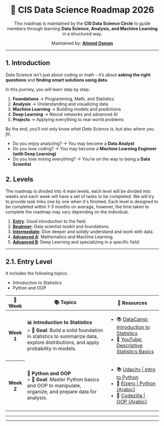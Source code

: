 <h1 align="center">🚀 CIS Data Science Roadmap 2026</h1>

<p align="center">
  This roadmap is maintained by the <strong>CIS Data Science Circle</strong> to guide members through learning 
  <strong>Data Science, Analysis, and Machine Learning</strong> in a structured way.  
</p>

<p align="center">
  Maintained by: <a href="https://github.com/ahmedothman-22"><strong>Ahmed Osman</strong></a>
</p>

<hr />



## 1. Introduction  

Data Science isn’t just about coding or math – it’s about **asking the right questions** and **finding smart solutions using data**.  

In this journey, you will learn step by step:  
1. **Foundations** → Programming, Math, and Statistics  
2. **Analysis** → Understanding and visualizing data  
3. **Machine Learning** → Building models and predictions  
4. **Deep Learning** → Neural networks and advanced AI  
5. **Projects** → Applying everything to real-world problems  

By the end, you’ll not only know *what Data Science is*, but also *where you fit*:  
- Do you enjoy analyzing? → You may become a **Data Analyst**  
- Do you love coding? → You may become a **Machine Learning Engineer (with Deep Learning)**  
- Do you love mixing everything? → You’re on the way to being a **Data Scientist**  



## 2. Levels

The roadmap is divided into 4 main levels, each level will be divided into weeks and each week will have a set of tasks to be completed. We will try to provide task links one by one when it's finished. Each level is designed to be completed within 1-3 months on average, however, the time taken to complete the roadmap may vary depending on the individual.

1. [**Entry**](#entry): Good introduction to the field.
2. [**Beginner**](#beginner): Data scientist toolkit and foundations.
3. [**Intermediate**](#intermediate): Dive deeper and solidly understand and work with data.
4. [**Advanced A**](#advanced-a): Mathematics and Machine Learning.
5. [**Advanced B**](#advanced-b): Deep Learning and specializing in a specific field.

---
<h2 id="entry">2.1. Entry Level</h2>

It includes the following topics:

- Introduction to Statistics  
- Python and OOP  

<table>
    <thead>
        <tr>
            <th>📅 Week</th>
            <th>📚 Topics</th>
            <th>📖 Resources</th>
        </tr>
    </thead>
    <tbody>
        <tr>
            <th>Week 1</th>
            <td>
                <strong>📊 Introduction to Statistics</strong><br/>
                > 📌 <b>Goal</b>: Build a solid foundation in statistics to summarize data, explore distributions, and apply probability in models.  
            </td>
            <td>
                <ul>
                    <li>📚 <a href="https://app.datacamp.com/learn/courses/introduction-to-statistics">DataCamp: Introduction to Statistics</a></li>
                    <li>🎥 <a href="https://youtu.be/8wwPwlueoDs?si=kCOUjsEv6TBhkNts">YouTube: Descriptive Statistics Basics</a></li>
                </ul>
            </td>
        </tr>
        <tr>
            <th>Week 2</th>
            <td>
                <strong>🐍 Python and OOP</strong><br/>
                > 📌 <b>Goal</b>: Master Python basics and OOP to manipulate, organize, and prepare data for analysis.  
            </td>
            <td>
                <ul>
                    <li>📚 <a href="https://www.udacity.com/course/introduction-to-python--ud1110">Udacity | Intro to Python</a></li>
                    <li>🎥 <a href="https://youtube.com/playlist?list=PLDoPjvoNmBAyE_gei5d18qkfIe-Z8mocs">Elzero | Python (Arabic)</a></li>
                    <li>🎥 <a href="https://www.youtube.com/playlist?list=PLuXY3ddo_8nzUrgCyaX_WEIJljx_We-c1">Codezilla | OOP (Arabic)</a></li>
                </ul>
            </td>
        </tr>
    </tbody>
</table>


---

---
